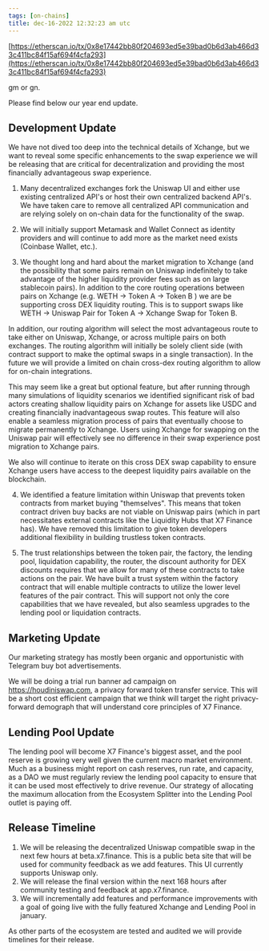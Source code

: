 ```yaml
---
tags: [on-chains]
title: dec-16-2022 12:32:23 am utc
---
```


[https://etherscan.io/tx/0x8e17442bb80f204693ed5e39bad0b6d3ab466d33c411bc84f15af694f4cfa293](https://etherscan.io/tx/0x8e17442bb80f204693ed5e39bad0b6d3ab466d33c411bc84f15af694f4cfa293)

gm or gn.

Please find below our year end update.

## Development Update

We have not dived too deep into the technical details of Xchange, but we want to reveal some specific enhancements to the swap experience we will be releasing that are critical for decentralization and providing the most financially advantageous swap experience.

1. Many decentralized exchanges fork the Uniswap UI and either use existing centralized API's or host their own centralized backend API's. We have taken care to remove all centralized API communication and are relying solely on on-chain data for the functionality of the swap.

2. We will initially support Metamask and Wallet Connect as identity providers and will continue to add more as the market need exists (Coinbase Wallet, etc.).

3. We thought long and hard about the market migration to Xchange (and the possibility that some pairs remain on Uniswap indefinitely to take advantage of the higher liquidity provider fees such as on large stablecoin pairs). In addition to the core routing operations between pairs on Xchange (e.g. WETH -> Token A -> Token B ) we are be supporting cross DEX liquidity routing. This is to support swaps like WETH -> Uniswap Pair for Token A -> Xchange Swap for Token B.

In addition, our routing algorithm will select the most advantageous route to take either on Uniswap, Xchange, or across multiple pairs on both exchanges. The routing algorithm will initially be solely client side (with contract support to make the optimal swaps in a single transaction). In the future we will provide a limited on chain cross-dex routing algorithm to allow for on-chain integrations.

This may seem like a great but optional feature, but after running through many simulations of liquidity scenarios we identified significant risk of bad actors creating shallow liquidity pairs on Xchange for assets like USDC and creating financially inadvantageous swap routes. This feature will also enable a seamless migration process of pairs that eventually choose to migrate permanently to Xchange. Users using Xchange for swapping on the Uniswap pair will effectively see no difference in their swap experience post migration to Xchange pairs.

We also will continue to iterate on this cross DEX swap capability to ensure Xchange users have access to the deepest liquidity pairs available on the blockchain.

4. We identified a feature limitation within Uniswap that prevents token contracts from market buying "themselves". This means that token contract driven buy backs are not viable on Uniswap pairs (which in part necessitates external contracts like the Liquidity Hubs that X7 Finance has). We have removed this limitation to give token developers additional flexibility in building trustless token contracts.

5. The trust relationships between the token pair, the factory, the lending pool, liquidation capability, the router, the discount authority for DEX discounts requires that we allow for many of these contracts to take actions on the pair. We have built a trust system within the factory contract that will enable multiple contracts to utilize the lower level features of the pair contract. This will support not only the core capabilities that we have revealed, but also seamless upgrades to the lending pool or liquidation contracts.

## Marketing Update

Our marketing strategy has mostly been organic and opportunistic with Telegram buy bot advertisements.

We will be doing a trial run banner ad campaign on https://houdiniswap.com, a privacy forward token transfer service. This will be a short cost efficient campaign that we think will target the right privacy-forward demograph that will understand core principles of X7 Finance.

## Lending Pool Update

The lending pool will become X7 Finance's biggest asset, and the pool reserve is growing very well given the current macro market environment. Much as a business might report on cash reserves, run rate, and capacity, as a DAO we must regularly review the lending pool capacity to ensure that it can be used most effectively to drive revenue. Our strategy of allocating the maximum allocation from the Ecosystem Splitter into the Lending Pool outlet is paying off.

## Release Timeline

1. We will be releasing the decentralized Uniswap compatible swap in the next few hours at beta.x7.finance. This is a public beta site that will be used for community feedback as we add features. This UI currently supports Uniswap only.
2. We will release the final version within the next 168 hours after community testing and feedback at app.x7.finance.
3. We will incrementally add features and performance improvements with a goal of going live with the fully featured Xchange and Lending Pool in january.

As other parts of the ecosystem are tested and audited we will provide timelines for their release.
